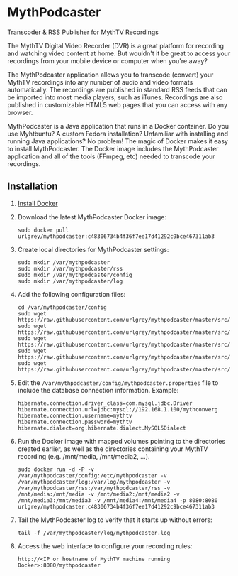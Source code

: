 # MythPodcaster
Transcoder & RSS Publisher for MythTV Recordings

The MythTV Digital Video Recorder (DVR) is a great platform for recording and watching video content at home. But wouldn't it be great to access your recordings from your mobile device or computer when you're away?

The MythPodcaster application allows you to transcode (convert) your MythTV recordings into any number of audio and video formats automatically. The recordings are published in standard RSS feeds that can be imported into most media players, such as iTunes. Recordings are also published in customizable HTML5 web pages that you can access with any browser.

MythPodcaster is a Java application that runs in a Docker container.  Do you use Myhtbuntu?  A custom Fedora installation?  Unfamiliar with installing and running Java applications?  No problem!  The magic of Docker makes it easy to install MythPodcaster.  The Docker image includes the MythPodcaster application and all of the tools (FFmpeg, etc) needed to transcode your recordings.

## Installation

1. [Install Docker](https://docs.docker.com/installation/ubuntulinux/)
2. Download the latest MythPodcaster Docker image:

    ```sudo docker pull urlgrey/mythpodcaster:c48306734b4f36f7ee17d41292c9bce467311ab3```
3. Create local directories for MythPodcaster settings:

    ```shell
    sudo mkdir /var/mythpodcaster
    sudo mkdir /var/mythpodcaster/rss
    sudo mkdir /var/mythpodcaster/config
    sudo mkdir /var/mythpodcaster/log
    ```
4. Add the following configuration files:

    ```shell
    cd /var/mythpodcaster/config
    sudo wget https://raw.githubusercontent.com/urlgrey/mythpodcaster/master/src/main/conf/mythpodcaster.properties
    sudo wget https://raw.githubusercontent.com/urlgrey/mythpodcaster/master/src/main/conf/transcoding_profiles.xml
    sudo wget https://raw.githubusercontent.com/urlgrey/mythpodcaster/master/src/main/conf/log4j.xml
    sudo wget https://raw.githubusercontent.com/urlgrey/mythpodcaster/master/src/main/conf/feed_file_transformation.xslt
    sudo wget https://raw.githubusercontent.com/urlgrey/mythpodcaster/master/src/main/conf/subscriptions.xml
    ```
5. Edit the ```/var/mythpodcaster/config/mythpodcaster.properties``` file to include the database connection information.  Example:

    ```properties
    hibernate.connection.driver_class=com.mysql.jdbc.Driver
    hibernate.connection.url=jdbc:mysql://192.168.1.100/mythconverg
    hibernate.connection.username=mythtv
    hibernate.connection.password=mythtv
    hibernate.dialect=org.hibernate.dialect.MySQL5Dialect
    ```
6. Run the Docker image with mapped volumes pointing to the directories created earlier, as well as the directories containing your MythTV recording (e.g. /mnt/media, /mnt/media2, ...).  

    ```shell
    sudo docker run -d -P -v /var/mythpodcaster/config:/etc/mythpodcaster -v /var/mythpodcaster/log:/var/log/mythpodcaster -v /var/mythpodcaster/rss:/var/mythpodcaster/rss -v /mnt/media:/mnt/media -v /mnt/media2:/mnt/media2 -v /mnt/media3:/mnt/media3 -v /mnt/media4:/mnt/media4 -p 8080:8080 urlgrey/mythpodcaster:c48306734b4f36f7ee17d41292c9bce467311ab3
    ```
7. Tail the MythPodcaster log to verify that it starts up without errors:

    ```tail -f /var/mythpodcaster/log/mythpodcaster.log```
8. Access the web interface to configure your recording rules:

    ```http://<IP or hostname of MythTV machine running Docker>:8080/mythpodcaster```
